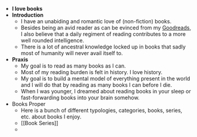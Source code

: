 - **I love books**
- **Introduction**
	- I have an unabiding and romantic love of (non-fiction) books.
	- Besides being an avid reader as can be evinced from my [Goodreads](https://www.goodreads.com/user/show/173043304-actual-intellectual), I also believe that a daily regiment of reading contributes to a more well rounded intelligence.
	- There is a lot of ancestral knowledge locked up in books that sadly most of humanity will never avail itself to.
- **Praxis**
	- My goal is to read as many books as I can.
	- Most of my reading burden is felt in history. I love history.
	- My goal is to build a mental model of everything present in the world and I will do that by reading as many books I can before I die.
	- When I was younger, I dreamed about reading books in your sleep or fast-forwarding books into your brain somehow.
- Books Proper
	- Here is a bunch of different typologies, categories, books, series, etc. about books I enjoy.
	- [[Book Series]]
	-